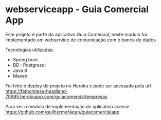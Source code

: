 # webserviceapp - Guia Comercial App

Este projeto é parte do aplicativo Guia Comercial, neste módulo foi implementado um webservice de comunicação com o banco de dados


Tecnologias utilizadas:  
- Spring boot 
- BD : Postgresql 
- Java 8 
- Maven 

Foi feito o deploy do projeto no Heroku  e pode ser acessado 
pela url
https://fathomless-headland-70985.herokuapp.com/guiacomercial/empresas

Para ver o módulo de implementação do aplicativo acesse https://github.com/guilhermeNatan/guiacomercialapp
